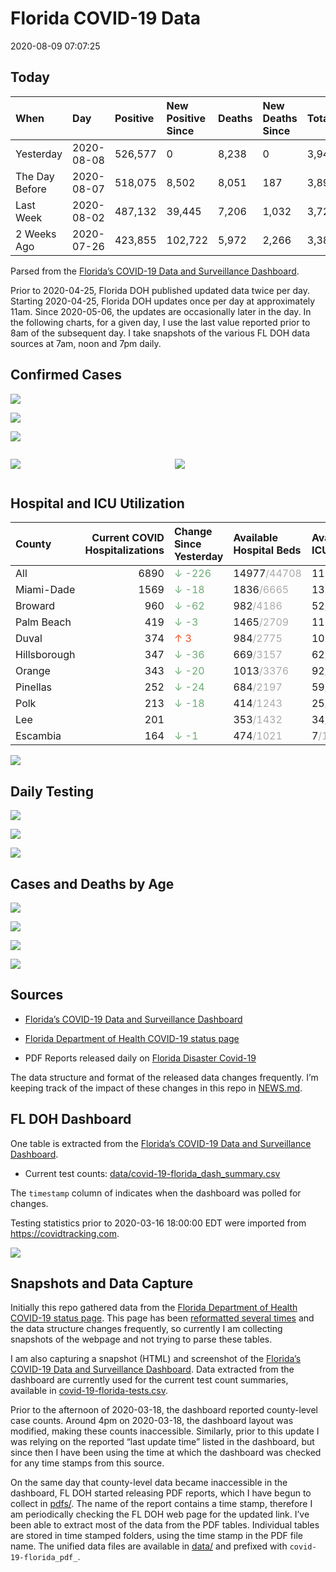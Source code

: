 Florida COVID-19 Data
================
2020-08-09 07:07:25

## Today

| When           | Day        | Positive | New Positive Since | Deaths | New Deaths Since | Total     |
| :------------- | :--------- | :------- | :----------------- | :----- | :--------------- | :-------- |
| Yesterday      | 2020-08-08 | 526,577  | 0                  | 8,238  | 0                | 3,945,872 |
| The Day Before | 2020-08-07 | 518,075  | 8,502              | 8,051  | 187              | 3,896,939 |
| Last Week      | 2020-08-02 | 487,132  | 39,445             | 7,206  | 1,032            | 3,720,997 |
| 2 Weeks Ago    | 2020-07-26 | 423,855  | 102,722            | 5,972  | 2,266            | 3,386,503 |

Parsed from the [Florida’s COVID-19 Data and Surveillance
Dashboard](https://fdoh.maps.arcgis.com/apps/opsdashboard/index.html#/8d0de33f260d444c852a615dc7837c86).

Prior to 2020-04-25, Florida DOH published updated data twice per day.
Starting 2020-04-25, Florida DOH updates once per day at approximately
11am. Since 2020-05-06, the updates are occasionally later in the day.
In the following charts, for a given day, I use the last value reported
prior to 8am of the subsequent day. I take snapshots of the various FL
DOH data sources at 7am, noon and 7pm daily.

## Confirmed Cases

![](plots/covid-19-florida-daily-test-changes.png)

![](plots/covid-19-florida-deaths-by-day.png)

![](plots/covid-19-florida-county-top-6.png)

<div class="columns">

<div class="column is-full-mobile">

![](plots/covid-19-florida-testing.png)

</div>

<div class="column is-full-mobile">

![](plots/covid-19-florida-total-positive.png)

</div>

</div>

## Hospital and ICU Utilization

| County       | Current COVID Hospitalizations | Change Since Yesterday                     | Available Hospital Beds                      | Available ICU Beds                         |
| :----------- | -----------------------------: | :----------------------------------------- | :------------------------------------------- | :----------------------------------------- |
| All          |                           6890 | <span style="color: #6BAA75">↓ -226</span> | 14977<span style="color: #aaa">/44708</span> | 1156<span style="color: #aaa">/5036</span> |
| Miami-Dade   |                           1569 | <span style="color: #6BAA75">↓ -18</span>  | 1836<span style="color: #aaa">/6665</span>   | 131<span style="color: #aaa">/862</span>   |
| Broward      |                            960 | <span style="color: #6BAA75">↓ -62</span>  | 982<span style="color: #aaa">/4186</span>    | 52<span style="color: #aaa">/468</span>    |
| Palm Beach   |                            419 | <span style="color: #6BAA75">↓ -3</span>   | 1465<span style="color: #aaa">/2709</span>   | 112<span style="color: #aaa">/306</span>   |
| Duval        |                            374 | <span style="color: #EC4E20">↑ 3</span>    | 984<span style="color: #aaa">/2775</span>    | 101<span style="color: #aaa">/340</span>   |
| Hillsborough |                            347 | <span style="color: #6BAA75">↓ -36</span>  | 669<span style="color: #aaa">/3157</span>    | 62<span style="color: #aaa">/335</span>    |
| Orange       |                            343 | <span style="color: #6BAA75">↓ -20</span>  | 1013<span style="color: #aaa">/3376</span>   | 92<span style="color: #aaa">/280</span>    |
| Pinellas     |                            252 | <span style="color: #6BAA75">↓ -24</span>  | 684<span style="color: #aaa">/2197</span>    | 59<span style="color: #aaa">/234</span>    |
| Polk         |                            213 | <span style="color: #6BAA75">↓ -18</span>  | 414<span style="color: #aaa">/1243</span>    | 25<span style="color: #aaa">/145</span>    |
| Lee          |                            201 |                                            | 353<span style="color: #aaa">/1432</span>    | 34<span style="color: #aaa">/107</span>    |
| Escambia     |                            164 | <span style="color: #6BAA75">↓ -1</span>   | 474<span style="color: #aaa">/1021</span>    | 7<span style="color: #aaa">/140</span>     |

![](plots/covid-19-florida-icu-usage.png)

## Daily Testing

![](plots/covid-19-florida-tests-per-case.png)

<!-- ![](plots/covid-19-florida-change-new-cases.png) -->

![](plots/covid-19-florida-tests-percent-positive.png)

![](plots/covid-19-florida-test-and-case-growth.png)

## Cases and Deaths by Age

![](plots/covid-19-florida-weekly-events-by-age.png)

![](plots/covid-19-florida-age.png)

![](plots/covid-19-florida-age-deaths.png)

![](plots/covid-19-florida-age-sex.png)

## Sources

  - [Florida’s COVID-19 Data and Surveillance
    Dashboard](https://fdoh.maps.arcgis.com/apps/opsdashboard/index.html#/8d0de33f260d444c852a615dc7837c86)

  - [Florida Department of Health COVID-19 status
    page](http://www.floridahealth.gov/diseases-and-conditions/COVID-19/)

  - PDF Reports released daily on [Florida Disaster
    Covid-19](http://www.floridahealth.gov/diseases-and-conditions/COVID-19/)

The data structure and format of the released data changes frequently.
I’m keeping track of the impact of these changes in this repo in
[NEWS.md](NEWS.md).

## FL DOH Dashboard

One table is extracted from the [Florida’s COVID-19 Data and
Surveillance
Dashboard](https://fdoh.maps.arcgis.com/apps/opsdashboard/index.html#/8d0de33f260d444c852a615dc7837c86).

  - Current test counts:
    [data/covid-19-florida\_dash\_summary.csv](data/covid-19-florida_dash_summary.csv)

The `timestamp` column of indicates when the dashboard was polled for
changes.

Testing statistics prior to 2020-03-16 18:00:00 EDT were imported from
<https://covidtracking.com>.

![](screenshots/fodh_maps_arcgis_com__apps__opsdashboard.png)

## Snapshots and Data Capture

Initially this repo gathered data from the [Florida Department of Health
COVID-19 status
page](http://www.floridahealth.gov/diseases-and-conditions/COVID-19/).
This page has been [reformatted several
times](screenshots/floridahealth_gov__diseases-and-conditions__COVID-19.png)
and the data structure changes frequently, so currently I am collecting
snapshots of the webpage and not trying to parse these tables.

I am also capturing a snapshot (HTML) and screenshot of the [Florida’s
COVID-19 Data and Surveillance
Dashboard](https://fdoh.maps.arcgis.com/apps/opsdashboard/index.html#/8d0de33f260d444c852a615dc7837c86).
Data extracted from the dashboard are currently used for the current
test count summaries, available in
[covid-19-florida-tests.csv](covid-19-florida-tests.csv).

Prior to the afternoon of 2020-03-18, the dashboard reported
county-level case counts. Around 4pm on 2020-03-18, the dashboard layout
was modified, making these counts inaccessible. Similarly, prior to this
update I was relying on the reported “last update time” listed in the
dashboard, but since then I have been using the time at which the
dashboard was checked for any time stamps from this source.

On the same day that county-level data became inaccessible in the
dashboard, FL DOH started releasing PDF reports, which I have begun to
collect in [pdfs/](pdfs/). The name of the report contains a time stamp,
therefore I am periodically checking the FL DOH web page for the updated
link. I’ve been able to extract most of the data from the PDF tables.
Individual tables are stored in time stamped folders, using the time
stamp in the PDF file name. The unified data files are available in
[data/](data/) and prefixed with `covid-19-florida_pdf_`.

